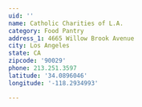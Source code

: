 ```yaml
---
uid: ''
name: Catholic Charities of L.A.
category: Food Pantry
address_1: 4665 Willow Brook Avenue
city: Los Angeles
state: CA
zipcode: '90029'
phone: 213.251.3597
latitude: '34.0896046'
longitude: '-118.2934993'

---
```

